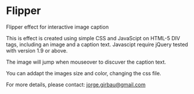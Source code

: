 # Flipper
Flipper effect for interactive image caption

This is effect is created using simple CSS and JavaScipt on HTML-5 DIV tags, including an image and a caption text. Javascipt require jQuery tested with version 1.9 or above.

The image will jump when mouseover to discuver the caption text.

You can addapt the images size and color, changing the css file.

For more details, please contact:
[jorge.girbau@gmail.com](mailto:jorge.girbau@gmail.com)

